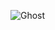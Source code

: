 ![Ghost](https://img.shields.io/badge/ghost-000?style=for-the-badge&logo=ghost&logoColor=%23F7DF1E)
